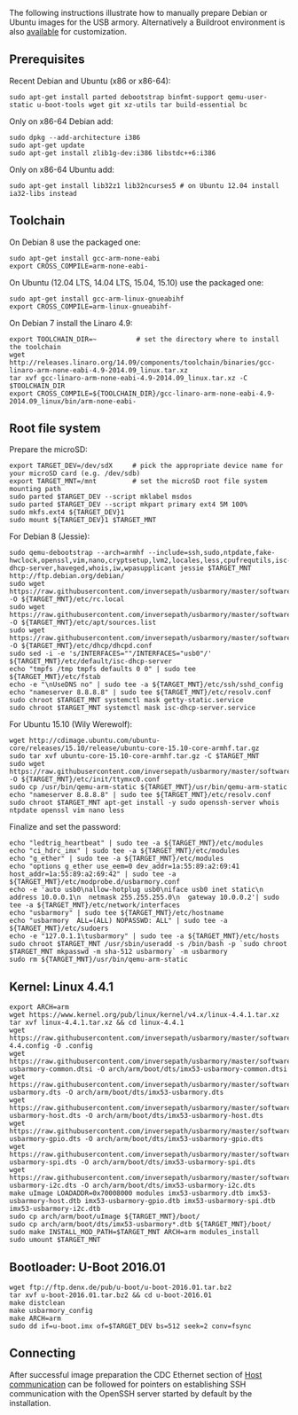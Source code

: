 The following instructions illustrate how to manually prepare Debian or Ubuntu images for the USB armory. Alternatively a Buildroot environment is also [available](https://github.com/inversepath/usbarmory/tree/master/software/buildroot) for customization.

Prerequisites
-------------

Recent Debian and Ubuntu (x86 or x86-64):
```
sudo apt-get install parted debootstrap binfmt-support qemu-user-static u-boot-tools wget git xz-utils tar build-essential bc
```

Only on x86-64 Debian add:
```
sudo dpkg --add-architecture i386
sudo apt-get update
sudo apt-get install zlib1g-dev:i386 libstdc++6:i386
```

Only on x86-64 Ubuntu add:
```
sudo apt-get install lib32z1 lib32ncurses5 # on Ubuntu 12.04 install ia32-libs instead
```

Toolchain
---------

On Debian 8 use the packaged one:
```
sudo apt-get install gcc-arm-none-eabi
export CROSS_COMPILE=arm-none-eabi-
```

On Ubuntu (12.04 LTS, 14.04 LTS, 15.04, 15.10) use the packaged one:
```
sudo apt-get install gcc-arm-linux-gnueabihf
export CROSS_COMPILE=arm-linux-gnueabihf-
```

On Debian 7 install the Linaro 4.9:
```
export TOOLCHAIN_DIR=~          # set the directory where to install the toolchain
wget http://releases.linaro.org/14.09/components/toolchain/binaries/gcc-linaro-arm-none-eabi-4.9-2014.09_linux.tar.xz
tar xvf gcc-linaro-arm-none-eabi-4.9-2014.09_linux.tar.xz -C $TOOLCHAIN_DIR
export CROSS_COMPILE=${TOOLCHAIN_DIR}/gcc-linaro-arm-none-eabi-4.9-2014.09_linux/bin/arm-none-eabi-
```

Root file system
----------------

Prepare the microSD:
```
export TARGET_DEV=/dev/sdX     # pick the appropriate device name for your microSD card (e.g. /dev/sdb)
export TARGET_MNT=/mnt         # set the microSD root file system mounting path
sudo parted $TARGET_DEV --script mklabel msdos
sudo parted $TARGET_DEV --script mkpart primary ext4 5M 100%
sudo mkfs.ext4 ${TARGET_DEV}1
sudo mount ${TARGET_DEV}1 $TARGET_MNT
```

For Debian 8 (Jessie):
```
sudo qemu-debootstrap --arch=armhf --include=ssh,sudo,ntpdate,fake-hwclock,openssl,vim,nano,cryptsetup,lvm2,locales,less,cpufrequtils,isc-dhcp-server,haveged,whois,iw,wpasupplicant jessie $TARGET_MNT http://ftp.debian.org/debian/
sudo wget https://raw.githubusercontent.com/inversepath/usbarmory/master/software/debian_conf/rc.local -O ${TARGET_MNT}/etc/rc.local
sudo wget https://raw.githubusercontent.com/inversepath/usbarmory/master/software/debian_conf/sources.list -O ${TARGET_MNT}/etc/apt/sources.list
sudo wget https://raw.githubusercontent.com/inversepath/usbarmory/master/software/debian_conf/dhcpd.conf -O ${TARGET_MNT}/etc/dhcp/dhcpd.conf
sudo sed -i -e 's/INTERFACES=""/INTERFACES="usb0"/' ${TARGET_MNT}/etc/default/isc-dhcp-server
echo "tmpfs /tmp tmpfs defaults 0 0" | sudo tee ${TARGET_MNT}/etc/fstab
echo -e "\nUseDNS no" | sudo tee -a ${TARGET_MNT}/etc/ssh/sshd_config
echo "nameserver 8.8.8.8" | sudo tee ${TARGET_MNT}/etc/resolv.conf
sudo chroot $TARGET_MNT systemctl mask getty-static.service
sudo chroot $TARGET_MNT systemctl mask isc-dhcp-server.service
```

For Ubuntu 15.10 (Wily Werewolf):
```
wget http://cdimage.ubuntu.com/ubuntu-core/releases/15.10/release/ubuntu-core-15.10-core-armhf.tar.gz
sudo tar xvf ubuntu-core-15.10-core-armhf.tar.gz -C $TARGET_MNT
sudo wget https://raw.githubusercontent.com/inversepath/usbarmory/master/software/ubuntu_conf/ttymxc0.conf -O ${TARGET_MNT}/etc/init/ttymxc0.conf
sudo cp /usr/bin/qemu-arm-static ${TARGET_MNT}/usr/bin/qemu-arm-static
echo "nameserver 8.8.8.8" | sudo tee ${TARGET_MNT}/etc/resolv.conf
sudo chroot $TARGET_MNT apt-get install -y sudo openssh-server whois ntpdate openssl vim nano less
```

Finalize and set the password:
```
echo "ledtrig_heartbeat" | sudo tee -a ${TARGET_MNT}/etc/modules
echo "ci_hdrc_imx" | sudo tee -a ${TARGET_MNT}/etc/modules
echo "g_ether" | sudo tee -a ${TARGET_MNT}/etc/modules
echo "options g_ether use_eem=0 dev_addr=1a:55:89:a2:69:41 host_addr=1a:55:89:a2:69:42" | sudo tee -a ${TARGET_MNT}/etc/modprobe.d/usbarmory.conf
echo -e 'auto usb0\nallow-hotplug usb0\niface usb0 inet static\n  address 10.0.0.1\n  netmask 255.255.255.0\n  gateway 10.0.0.2'| sudo tee -a ${TARGET_MNT}/etc/network/interfaces
echo "usbarmory" | sudo tee ${TARGET_MNT}/etc/hostname
echo "usbarmory  ALL=(ALL) NOPASSWD: ALL" | sudo tee -a ${TARGET_MNT}/etc/sudoers
echo -e "127.0.1.1\tusbarmory" | sudo tee -a ${TARGET_MNT}/etc/hosts
sudo chroot $TARGET_MNT /usr/sbin/useradd -s /bin/bash -p `sudo chroot $TARGET_MNT mkpasswd -m sha-512 usbarmory` -m usbarmory
sudo rm ${TARGET_MNT}/usr/bin/qemu-arm-static
```

Kernel: Linux 4.4.1
-------------------

```
export ARCH=arm
wget https://www.kernel.org/pub/linux/kernel/v4.x/linux-4.4.1.tar.xz
tar xvf linux-4.4.1.tar.xz && cd linux-4.4.1
wget https://raw.githubusercontent.com/inversepath/usbarmory/master/software/kernel_conf/usbarmory_linux-4.4.config -O .config
wget https://raw.githubusercontent.com/inversepath/usbarmory/master/software/kernel_conf/imx53-usbarmory-common.dtsi -O arch/arm/boot/dts/imx53-usbarmory-common.dtsi
wget https://raw.githubusercontent.com/inversepath/usbarmory/master/software/kernel_conf/imx53-usbarmory.dts -O arch/arm/boot/dts/imx53-usbarmory.dts
wget https://raw.githubusercontent.com/inversepath/usbarmory/master/software/kernel_conf/imx53-usbarmory-host.dts -O arch/arm/boot/dts/imx53-usbarmory-host.dts
wget https://raw.githubusercontent.com/inversepath/usbarmory/master/software/kernel_conf/imx53-usbarmory-gpio.dts -O arch/arm/boot/dts/imx53-usbarmory-gpio.dts
wget https://raw.githubusercontent.com/inversepath/usbarmory/master/software/kernel_conf/imx53-usbarmory-spi.dts -O arch/arm/boot/dts/imx53-usbarmory-spi.dts
wget https://raw.githubusercontent.com/inversepath/usbarmory/master/software/kernel_conf/imx53-usbarmory-i2c.dts -O arch/arm/boot/dts/imx53-usbarmory-i2c.dts
make uImage LOADADDR=0x70008000 modules imx53-usbarmory.dtb imx53-usbarmory-host.dtb imx53-usbarmory-gpio.dtb imx53-usbarmory-spi.dtb imx53-usbarmory-i2c.dtb
sudo cp arch/arm/boot/uImage ${TARGET_MNT}/boot/
sudo cp arch/arm/boot/dts/imx53-usbarmory*.dtb ${TARGET_MNT}/boot/
sudo make INSTALL_MOD_PATH=$TARGET_MNT ARCH=arm modules_install
sudo umount $TARGET_MNT
```

Bootloader: U-Boot 2016.01
--------------------------

```
wget ftp://ftp.denx.de/pub/u-boot/u-boot-2016.01.tar.bz2
tar xvf u-boot-2016.01.tar.bz2 && cd u-boot-2016.01
make distclean
make usbarmory_config
make ARCH=arm
sudo dd if=u-boot.imx of=$TARGET_DEV bs=512 seek=2 conv=fsync
```

Connecting
----------

After successful image preparation the CDC Ethernet section of [Host communication](https://github.com/inversepath/usbarmory/wiki/Host-communication) can be followed for pointers on establishing SSH communication with the OpenSSH server started by default by the installation.

